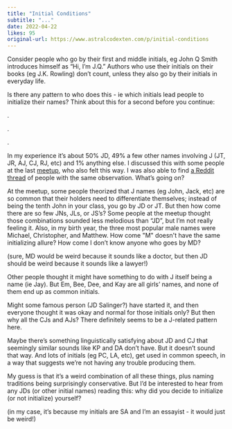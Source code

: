 ```yaml
---
title: "Initial Conditions"
subtitle: "..."
date: 2022-04-22
likes: 95
original-url: https://www.astralcodexten.com/p/initial-conditions
---
```

Consider people who go by their first and middle initials, eg John Q Smith introduces himself as “Hi, I’m J.Q.” Authors who use their initials on their books (eg J.K. Rowling) don’t count, unless they also go by their initials in everyday life. 

Is there any pattern to who does this - ie which initials lead people to initialize their names? Think about this for a second before you continue:

.

.

.

In my experience it’s about 50% JD, 49% a few other names involving J (JT, JR, AJ, CJ, RJ, etc) and 1% anything else. I discussed this with some people at the last [meetup](https://astralcodexten.substack.com/p/irvine-meetup-this-monday?s=w), who also felt this way. I was also able to find [a Reddit thread](https://www.reddit.com/r/AskReddit/comments/puprx/hey_reddit_why_are_some_sets_of_initials_commonly/) of people with the same observation. What’s going on?

At the meetup, some people theorized that J names (eg John, Jack, etc) are so common that their holders need to differentiate themselves; instead of being the tenth John in your class, you go by JD or JT. But then how come there are so few JNs, JLs, or JS’s? Some people at the meetup thought those combinations sounded less melodious than “JD”, but I’m not really feeling it. Also, in my birth year, the three most popular male names were Michael, Christopher, and Matthew. How come "M" doesn't have the same initializing allure? How come I don’t know anyone who goes by MD?

(sure, MD would be weird because it sounds like a doctor, but then JD should be weird because it sounds like a lawyer!)

Other people thought it might have something to do with J itself being a name (ie Jay). But Em, Bee, Dee, and Kay are all girls’ names, and none of them end up as common initials.

Might some famous person (JD Salinger?) have started it, and then everyone thought it was okay and normal for those initials only? But then why all the CJs and AJs? There definitely seems to be a J-related pattern here.

Maybe there’s something linguistically satisfying about JD and CJ that seemingly similar sounds like KP and DA don’t have. But it doesn’t sound that way. And lots of initials (eg PC, LA, etc), get used in common speech, in a way that suggests we’re not having any trouble producing them.

My guess is that it’s a weird combination of all these things, plus naming traditions being surprisingly conservative. But I’d be interested to hear from any JDs (or other initial names) reading this: why did you decide to initialize (or not initialize) yourself?

(in my case, it’s because my initials are SA and I’m an essayist - it would just be weird!)
